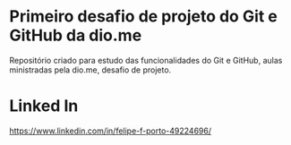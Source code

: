 # Primeiro desafio de projeto do Git e GitHub da dio.me
Repositório criado para estudo das funcionalidades do Git e GitHub, aulas ministradas pela dio.me, desafio de projeto.

# Linked In

https://www.linkedin.com/in/felipe-f-porto-49224696/